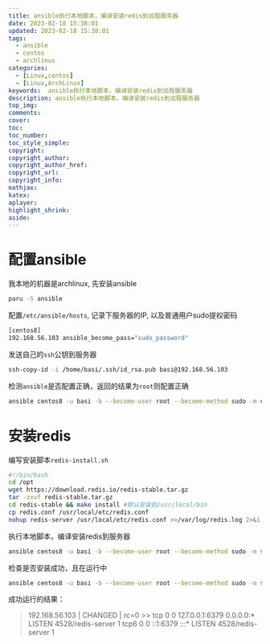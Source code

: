 ```yaml
---
title: ansible执行本地脚本，编译安装redis到远程服务器
date: 2023-02-18 15:38:01
updated: 2023-02-18 15:38:01
tags: 
  - ansible
  - centos
  - archlinux
categories: 
  - [Linux,centos]
  - [Linux,ArchLinux]
keywords:  ansible执行本地脚本，编译安装redis到远程服务器
description: ansible执行本地脚本，编译安装redis到远程服务器
top_img:
comments:
cover:
toc:
toc_number:
toc_style_simple:
copyright:
copyright_author:
copyright_author_href:
copyright_url:
copyright_info:
mathjax:
katex:
aplayer:
highlight_shrink:
aside:
---
```

# 配置ansible
我本地的机器是archlinux, 先安装ansible
```bash
paru -S ansible
```
配置`/etc/ansible/hosts`, 记录下服务器的IP, 以及普通用户sudo提权密码
```bash
[centos8]
192.168.56.103 ansible_become_pass="sudo_password"
```
发送自己的`ssh`公钥到服务器
```bash
ssh-copy-id -i /home/basi/.ssh/id_rsa.pub basi@192.168.56.103
```
检测`ansible`是否配置正确，返回的结果为`root`则配置正确
```bash
ansible centos8 -u basi -b --become-user root --become-method sudo -m command -a "whoami"
```
# 安装redis
编写安装脚本`redis-install.sh`
```bash
#!/bin/bash
cd /opt
wget https://download.redis.io/redis-stable.tar.gz
tar -zxvf redis-stable.tar.gz
cd redis-stable && make install #默认安装到/usr/local/bin
cp redis.conf /usr/local/etc/redis.conf
nohup redis-server /usr/local/etc/redis.conf >>/var/log/redis.log 2>&1 &
```
执行本地脚本，编译安装redis到服务器
```bash
ansible centos8 -u basi -b --become-user root --become-method sudo -m script -a "/home/basi/redis-install.sh"
```
检查是否安装成功，且在运行中
```bash
ansible centos8 -u basi -b --become-user root --become-method sudo -m shell -a "netstat -tulnp | grep redis-server"
```
成功运行的结果：
>192.168.56.103 | CHANGED | rc=0 >>
tcp        0      0 127.0.0.1:6379          0.0.0.0:*               LISTEN      4528/redis-server 1 
tcp6       0      0 ::1:6379                :::*                    LISTEN      4528/redis-server 1

